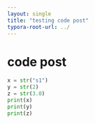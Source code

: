 ```yaml
---
layout: single
title: "testing code post"
typora-root-url: ../
---
```


# code post

```python 
x = str("s1")
y = str(2)
z = str(3.0)
print(x)
print(y)
print(z)
```
